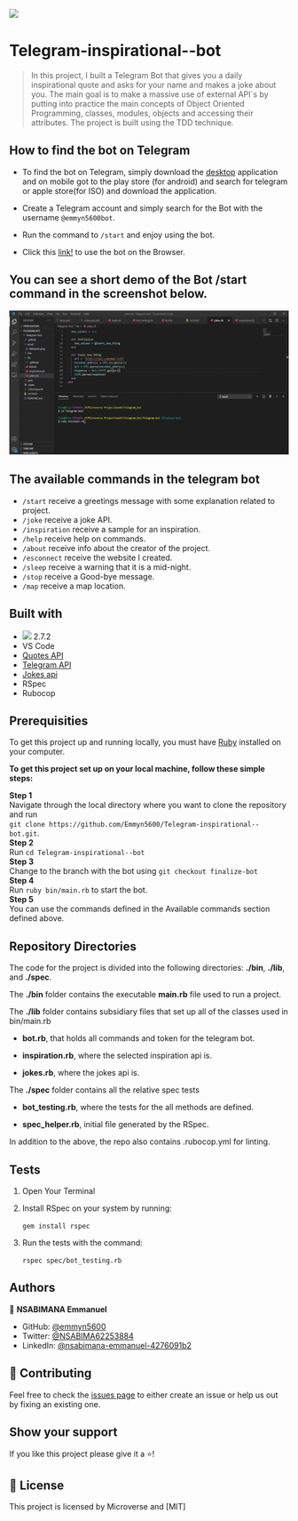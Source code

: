 ![](https://img.shields.io/badge/Microverse-blueviolet)

# Telegram-inspirational--bot

 > In this project, I built a Telegram Bot that gives you a daily inspirational quote and asks for your name and makes a joke about you. The main goal is to make a massive use of external API`s by putting into practice the main concepts of Object Oriented Programming, classes, modules, objects and accessing their attributes. The project is built using the TDD technique.

## How to find the bot on Telegram

- To find the bot on Telegram, simply download the [desktop](https://telegram.org/) application and on mobile got to the play store (for android) and search for telegram or apple store(for ISO) and download the application.

- Create a Telegram account and simply search for the Bot with the username `@emmyn5600bot`.

- Run the command to `/start` and enjoy using the bot.

- Click this [link!](https://web.telegram.org/#/im?p=@emmyn5600bot) to use the bot on the Browser.

## You can see a short demo of the Bot /start command in the screenshot below.

![image](./asset/telegram-bot.gif)

## The available commands in the telegram bot

- `/start` receive a greetings message with some explanation related to project.
- `/joke`  receive a joke API.
- `/inspiration` receive a sample for an inspiration.
- `/help`  receive help on commands.
- `/about`  receive info about the creator of the project.
- `/esconnect` receive the website I created.
- `/sleep` receive a warning that it is a mid-night.
- `/stop` receive a Good-bye message.
- `/map` receive a map location.


## Built with

- <img src="https://img.shields.io/badge/Ruby-CC342D?style=for-the-badge&logo=ruby&logoColor=white"> 2.7.2
- VS Code
- [Quotes API](https://type.fit/api/quotes)
- [Telegram API](https://core.telegram.org/api)
- [Jokes api](https://api.yomomma.info)
- RSpec
- Rubocop

## Prerequisities

To get this project up and running locally, you must have [Ruby](https://desktop.telegram.org/) installed on your computer.

**To get this project set up on your local machine, follow these simple steps:**

**Step 1**<br>
Navigate through the local directory where you want to clone the repository and run<br>
`git clone https://github.com/Emmyn5600/Telegram-inspirational--bot.git`.<br>
**Step 2**<br>
Run `cd Telegram-inspirational--bot`<br>
**Step 3**<br>
Change to the branch with the bot using `git checkout finalize-bot`<br>
**Step 4**<br>
Run `ruby bin/main.rb` to start the bot.<br>
**Step 5**<br>
You can use the commands defined in the Available commands section defined above.<br>


## Repository Directories

The code for the project is divided into the following directories: **./bin**, **./lib**, and **./spec**.

The **./bin** folder contains the executable **main.rb** file used to run a project.

The **./lib** folder contains subsidiary files that set up all of the classes used in bin/main.rb

- **bot.rb**, that holds all commands and token for the telegram bot.

- **inspiration.rb**, where the selected inspiration api is.

- **jokes.rb**, where the jokes api is.

The **./spec** folder contains all the relative spec tests

- **bot_testing.rb**, where the tests for the all methods are defined.

- **spec_helper.rb**, initial file generated by the RSpec.

In addition to the above, the repo also contains .rubocop.yml for linting.

## Tests

1. Open Your Terminal

2. Install RSpec on your system by running:

   `gem install rspec`

3. Run the tests with the command:

   `rspec spec/bot_testing.rb`

## Authors


👤 **NSABIMANA Emmanuel**

- GitHub: [@emmyn5600](https://github.com/Emmyn5600)
- Twitter: [@NSABIMA62253884](https://twitter.com/NSABIMA62253884)
- LinkedIn: [@nsabimana-emmanuel-4276091b2](https://www.linkedin.com/in/nsabimana-emmanuel-4276091b2/)

## 🤝 Contributing

Feel free to check the [issues page](https://github.com/Emmyn5600/Telegram-inspirational--bot/issues) to either create an issue or help us out by fixing an existing one.

## Show your support

If you like this project please give it a ⭐️!

## 📝 License

This project is licensed by Microverse and [MIT]
